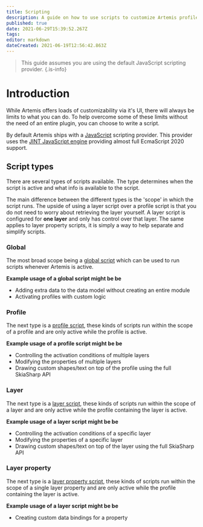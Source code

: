 ```yaml
---
title: Scripting
description: A guide on how to use scripts to customize Artemis profiles
published: true
date: 2021-06-29T15:39:52.267Z
tags: 
editor: markdown
dateCreated: 2021-06-19T12:56:42.863Z
---
```


> This guide assumes you are using the default JavaScript scripting provider.
{.is-info}

# Introduction
While Artemis offers loads of customizability via it's UI, there will always be limits to what you can do.
To help overcome some of these limits without the need of an entire plugin, you can choose to write a script.

By default Artemis ships with a [JavaScript](https://developer.mozilla.org/en-US/docs/Web/JavaScript) scripting provider. This provider uses the [JINT JavaScript engine](https://github.com/sebastienros/jint) providing almost full EcmaScript 2020 support.

## Script types
There are several types of scripts available. The type determines when the script is active and what info is available to the script.

The main difference between the different types is the 'scope' in which the script runs. 
The upside of using a layer script over a profile script is that you do not need to worry about retrieving the layer yourself. 
A layer script is configured for **one layer** and only has control over that layer. The same applies to layer property scripts, it is simply a way to help separate and simplify scripts.

### Global
The most broad scope being a [global script](/guides/user/profiles/scripting/global-script) which can be used to run scripts whenever Artemis is active.

**Example usage of a global script might be be**
- Adding extra data to the data model without creating an entire module
- Activating profiles with custom logic

### Profile
The next type is a [profile script](/guides/user/profiles/scripting/profile-script), these kinds of scripts run within the scope of a profile and are only active while the profile is active.

**Example usage of a profile script might be be**
- Controlling the activation conditions of multiple layers
- Modifying the properties of multiple layers
- Drawing custom shapes/text on top of the profile using the full SkiaSharp API

### Layer
The next type is a [layer script](/guides/user/profiles/scripting/layer-script), these kinds of scripts run within the scope of a layer and are only active while the profile containing the layer is active.

**Example usage of a layer script might be be**
- Controlling the activation conditions of a specific layer
- Modifying the properties of a specific layer
- Drawing custom shapes/text on top of the layer using the full SkiaSharp API

### Layer property
The next type is a [layer property script](/guides/user/profiles/scripting/layer-property-script), these kinds of scripts run within the scope of a single layer property and are only active while the profile containing the layer is active.

**Example usage of a layer script might be be**
- Creating custom data bindings for a property
